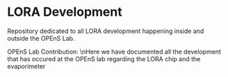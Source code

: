 # LORA Development 
Repository dedicated to all LORA development happening inside and outside the OPEnS Lab. 

OPEnS Lab Contribution:
  \nHere we have documented all the development that has occured at the OPEnS lab regarding the LORA chip and the evaporimeter

